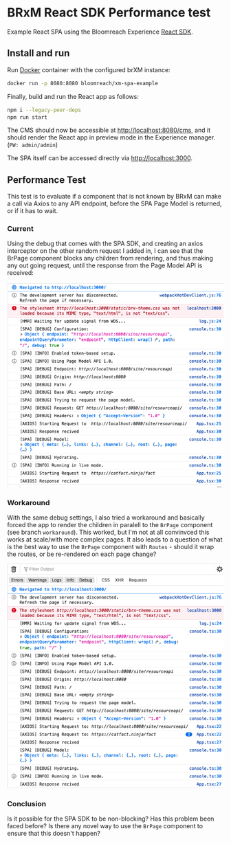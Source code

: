 # BRxM React SDK Performance test

Example React SPA using the Bloomreach Experience [React SDK](https://www.npmjs.com/package/@bloomreach/react-sdk).

## Install and run
Run [Docker](https://hub.docker.com/r/bloomreach/xm-spa-example) container with the configured brXM instance:
```bash
docker run -p 8080:8080 bloomreach/xm-spa-example
```
Finally, build and run the React app as follows:

```bash
npm i --legacy-peer-deps
npm run start
```

The CMS should now be accessible at <http://localhost:8080/cms>, and it should render the React app in preview mode in the Experience manager. (`PW: admin/admin`)

The SPA itself can be accessed directly via <http://localhost:3000>.

## Performance Test

This test is to evaluate if a component that is not known by BRxM can make a call via Axios to any API endpoint, before the SPA Page Model is returned, or if it has to wait.
### Current

Using the debug that comes with the SPA SDK, and creating an axios interceptor on the other random request I added in, I can see that the BrPage component blocks any children from rendering, and thus making any out going request, until the response from the Page Model API is received:

![Current Test](./assets/current.png "Current")

### Workaround

With the same debug settings, I also tried a workaround and basically forced the app to render the children in paralell to the `BrPage` component (see branch `workaround`). This worked, but I'm not at all convinvced this works at scale/with more complex pages. It also leads to a question of what is the best way to use the `BrPage` component with `Routes` - should it wrap the routes, or be re-rendered on each page change? 

![Workaround Test](./assets/workaround.png "Workaround")

### Conclusion

Is it possible for the SPA SDK to be non-blocking? 
Has this problem been faced before? 
Is there any novel way to use the `BrPage` component to ensure that this doesn't happen? 